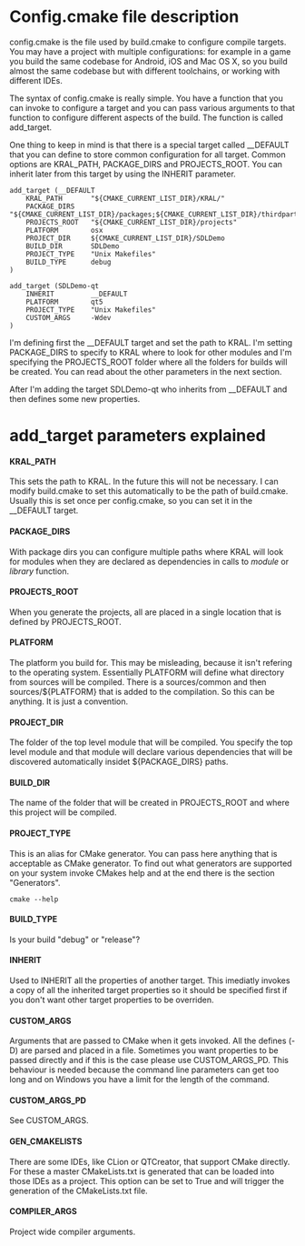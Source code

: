 # Config.cmake file description

config.cmake is the file used by build.cmake to configure compile targets. You may have
a project with multiple configurations: for example in a game you build the same codebase
for Android, iOS and Mac OS X, so you build almost the same codebase but with different
toolchains, or working with different IDEs.

The syntax of config.cmake is really simple. You have a function that you can invoke to
configure a target and you can pass various arguments to that function to configure
different aspects of the build. The function is called add_target.

One thing to keep in mind is that there is a special target called __DEFAULT that you 
can define to store common configuration for all target. Common options are KRAL_PATH,
PACKAGE_DIRS and PROJECTS_ROOT. You can inherit later from this target by using the
INHERIT parameter.

    add_target (__DEFAULT
        KRAL_PATH       "${CMAKE_CURRENT_LIST_DIR}/KRAL/" 
        PACKAGE_DIRS    "${CMAKE_CURRENT_LIST_DIR}/packages;${CMAKE_CURRENT_LIST_DIR}/thirdparty"  
        PROJECTS_ROOT   "${CMAKE_CURRENT_LIST_DIR}/projects"
        PLATFORM        osx
        PROJECT_DIR     ${CMAKE_CURRENT_LIST_DIR}/SDLDemo
        BUILD_DIR       SDLDemo
        PROJECT_TYPE    "Unix Makefiles"
        BUILD_TYPE      debug
    )
    
    add_target (SDLDemo-qt
        INHERIT         __DEFAULT
        PLATFORM        qt5
        PROJECT_TYPE    "Unix Makefiles"
        CUSTOM_ARGS     -Wdev
    )

I'm defining first the __DEFAULT target and set the path to KRAL. I'm setting PACKAGE_DIRS
to specify to KRAL where to look for other modules and I'm specifying the PROJECTS_ROOT
folder where all the folders for builds will be created. You can read about the other
parameters in the next section.

After I'm adding the target SDLDemo-qt who inherits from __DEFAULT and then defines
some new properties.

# add_target parameters explained

#### KRAL_PATH

This sets the path to KRAL. In the future this will not be necessary. I can modify
build.cmake to set this automatically to be the path of build.cmake. Usually this
is set once per config.cmake, so you can set it in the __DEFAULT target.

#### PACKAGE_DIRS

With package dirs you can configure multiple paths where KRAL will look for modules
when they are declared as dependencies in calls to *module* or *library* function.

#### PROJECTS_ROOT

When you generate the projects, all are placed in a single location that is defined
by PROJECTS_ROOT.

#### PLATFORM

The platform you build for. This may be misleading, because it isn't refering to the
operating system. Essentially PLATFORM will define what directory from sources will
be compiled. There is a sources/common and then sources/${PLATFORM} that is added to
the compilation. So this can be anything. It is just a convention.

#### PROJECT_DIR 

The folder of the top level module that will be compiled. You specify the top level 
module and that module will declare various dependencies that will be discovered
automatically insidet ${PACKAGE_DIRS} paths.

#### BUILD_DIR

The name of the folder that will be created in PROJECTS_ROOT and where this project
will be compiled.

#### PROJECT_TYPE

This is an alias for CMake generator. You can pass here anything that is acceptable
as CMake generator. To find out what generators are supported on your system invoke
CMakes help and at the end there is the section "Generators".

    cmake --help

#### BUILD_TYPE

Is your build "debug" or "release"?

#### INHERIT

Used to INHERIT all the properties of another target. This imediatly invokes a copy
of all the inherited target properties so it should be specified first if you don't
want other target properties to be overriden.

#### CUSTOM_ARGS

Arguments that are passed to CMake when it gets invoked. All the defines (-D) are
parsed and placed in a file. Sometimes you want properties to be passed directly
and if this is the case please use CUSTOM_ARGS_PD. This behaviour is needed because
the command line parameters can get too long and on Windows you have a limit for
the length of the command.

#### CUSTOM_ARGS_PD

See CUSTOM_ARGS.

#### GEN_CMAKELISTS

There are some IDEs, like CLion or QTCreator, that support CMake directly. For
these a master CMakeLists.txt is generated that can be loaded into those IDEs
as a project. This option can be set to True and will trigger the generation
of the CMakeLists.txt file.

#### COMPILER_ARGS

Project wide compiler arguments.
